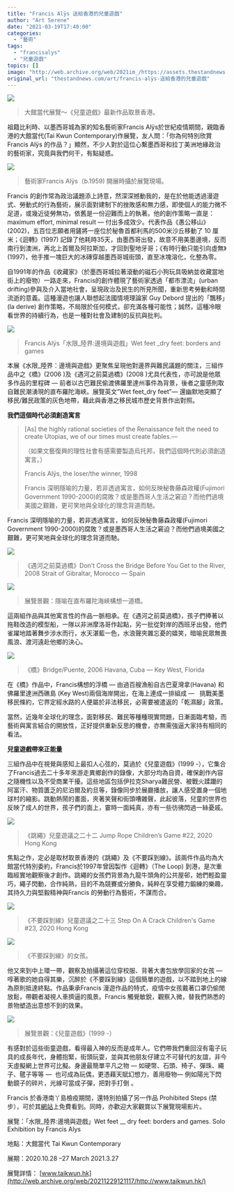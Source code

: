 ```yaml
---
title: "Francis Alÿs 送給香港的兒童遊戲"
author: "Art Serene"
date: "2021-03-19T17:40:00"
categories:
  - "藝術"
tags:
  - "francisalys"
  - "兒童遊戲"
topics: []
image: "http://web.archive.org/web/2021im_/https://assets.thestandnews.com/media/photos/01_HK_games_HjPKv.jpeg"
original_url: "thestandnews.com/art/francis-alÿs-送給香港的兒童遊戲"
---
```

![](http://web.archive.org/web/2021im_/https://assets.thestandnews.com/media/photos/01_HK_games_HjPKv.jpeg)
> 大館當代展覽～《兒童遊戲》最新作品取景香港。

祖籍比利時、以墨西哥城為家的知名藝術家Francis Alÿs於世紀疫情期間，親臨香港的大館當代(Tai Kwun Contemporary)作展覽，友人問：「你為何特別欣賞Francis Alÿs 的作品？」顯然，不少人對於這位心繫墨西哥和拉丁美洲地緣政治的藝術家，究竟與我們何干，有點疑惑。

![](http://web.archive.org/web/2021im_/https://assets.thestandnews.com/media/photos/02_Artist_WpXOL.jpeg)
> 藝術家Francis Alÿs（b.1959) 開展時攝於展覽現場。

Francis 的創作常為政治議題添上詩意，然深深撼動我的，是在於他能透過漫遊式、勞動式的行為藝術，展示面對建制下的挫敗感和無力感，即使個人的能力微不足道，或幾近徒勞無功，依舊是一份迎難而上的執著。他的創作策略一直是：maximum effort, minimal result — 付出多成效少。代表作品《愚公移山》(2002)，五百位志願者用鏟將一座位於秘魯首都利馬的500米沙丘移動了 10 厘米；《迴轉》(1997) 記錄了他耗時35天，由墨西哥出發，故意不用美墨邊境，反而南行到澳洲，再北上首爾及阿拉斯加，才回到聖地牙哥；《有時行動只能引向虛無》(1997)，他手推一塊巨大的冰磚穿越墨西哥城街頭，直至冰塊溶化，化整為零。

自1991年的作品《收藏家》（於墨西哥城拉著滾動的磁石小狗玩具吸納並收藏當地街上的廢物）一路走來，Francis的創作體現了藝術家透過「都市漂流」(urban drifting)參與及介入當地社會，呈現政治及民生的所見所聞，重新思考勞動和時間流逝的意義。這種漫遊也讓人聯想起法國情境理論家 Guy Debord 提出的「飄移」(la derive) 創作策略，不局限於任何模式，卻充滿各種可能性；誠然，這種冷眼看世界的持續行為，也是一種對社會及建制的反抗與批判。

![](http://web.archive.org/web/2021im_/https://assets.thestandnews.com/media/photos/03_Exh_8rayR.jpeg)
> Francis Alÿs「水限\_陸界:邊境與遊戲」Wet feet \_dry feet: borders and games

本展《水限\_陸界：邊境與遊戲》更聚焦呈現他對邊界與難民議題的關注，三組作品中之《橋》(2006 )及《遇河之前莫過橋》(2008 )尤具代表性，亦可說是他眾多作品的里程碑 — 前者以古巴難民偷渡佛羅里達州事件為背景，後者之靈感則取自難民潮湧現的直布羅陀海峽。展覽英文”Wet feet\_dry feet”— 還幽默地突顯了移民/難民政策的灰色地帶，藉此與香港之移民城市歷史背景作出對照。

**我們這個時代必須創造寓言**

> \[As\] the highly rational societies of the Renaissance felt the need to create Utopias, we of our times must create fables.—
> 
> （如果文藝復興的理性社會有感需要製造烏托邦，我們這個時代則必須創造寓言。） 
> 
> Francis Alÿs, the loser/the winner, 1998
> 
> Francis 深明隱喻的力量，若非透過寓言，如何反映秘魯藤森政權(Fujimori Government 1990-2000)的腐敗？或是墨西哥人生活之窘迫？而他們過境美國之艱難，更可笑地與全球化的理念背道而馳。

Francis 深明隱喻的力量，若非透過寓言，如何反映秘魯藤森政權(Fujimori Government 1990-2000)的腐敗？或是墨西哥人生活之窘迫？而他們過境美國之艱難，更可笑地與全球化的理念背道而馳。

![](http://web.archive.org/web/2021im_/https://assets.thestandnews.com/media/photos/05_River_5m4Gk.jpeg)
> 《遇河之前莫過橋》Don’t Cross the Bridge Before You Get to the River, 2008 Strait of Gibraltar, Morocco — Spain

![](http://web.archive.org/web/2021im_/https://assets.thestandnews.com/media/photos/05a_Bridge_fork_E11Xi.jpeg)
> 展覽景觀：隱喻在直布羅陀海峽構想一道橋。

這兩組作品與其他寓言性的作品一脈相承。在《遇河之前莫過橋》，孩子們捧著以拖鞋改造的模型船，一隊以非洲摩洛哥作起點，另一批從對岸的西班牙出發，他們雀躍地踏著舞步涉水而行，水天湛藍一色，水浪聲夾雜忘憂的嬉笑，暗喻民眾無畏風浪、渡河遠赴他鄉的決心。

![](http://web.archive.org/web/2021im_/https://assets.thestandnews.com/media/photos/04_Bridge_UCSAz.jpeg)
> 《橋》Bridge/Puente, 2006 Havana, Cuba — Key West, Florida

在《橋》作品中，Francis構想的浮橋 — 由過百艘漁船自古巴夏灣拿(Havana) 和佛羅里達洲西礁島 (Key West)兩個海岸開出，在海上連成一排組成 —   挑戰美墨移民條約，它界定經水路的人便屬於非法移民，必需要被遣返的「乾濕腳」政策。

當然，近幾年全球化的理念，面對移民、難民等種種現實問題，日漸面臨考驗，而藝術與寓言結合的開放性，正好提供重新反思的機會，亦無需強逼大家持有相同的看法。

**兒童遊戲帶來正能量**

三組作品中在視覺與感知上最扣人心弦的，莫過於《兒童遊戲》(1999 -），它集合了Francis過去二十多年來游走異鄉創作的錄像，大部分均為自資，確保創作內容之隨機性以及不受商業干擾。這些地區包括伊拉克Sharya難民營、被戰火蹂躪的阿富汗、物質匱乏的尼泊爾及約旦等，錄像同步於展廳播放，讓人感受置身一個地球村的縮影。跳動熱鬧的畫面，夾著笑聲和街頭嘈雜聲，此起彼落，兒童的世界也反映了成人的世界，孩子們的面上，霎時一面純真，亦有一些彷彿閃過一絲憂戚。

![](http://web.archive.org/web/2021im_/https://assets.thestandnews.com/media/photos/06_HK_game22_z1rWq.jpeg)
> 《跳繩》兒童遊議之二十二 Jump Rope Children’s Game #22, 2020 Hong Kong

焦點之作，定必是取材取景香港的《跳繩》及《不要踩到線》。該兩件作品均為大館當代特別委約，Francis於1997年曾因製作《迴轉》（The Loop) 到港，是次重臨經實地觀察後才創作。跳繩的女孩們背景為九龍牛頭角的公共屋邨，她們輕盈靈巧，繩子閃動，合作純熟，目的不為競賽或分勝負，純粹在享受體力鍛練的樂趣，其持久力與堅毅精神與Francis 的勞動行為藝術，不謀而合。

![](http://web.archive.org/web/2021im_/https://assets.thestandnews.com/media/photos/07_HK_game23_c_IHlEx.jpeg)
> 《不要踩到線》兒童遊議之二十三 Step On A Crack Children's Game #23, 2020 Hong Kong

![](http://web.archive.org/web/2021im_/https://assets.thestandnews.com/media/photos/08_HK_game23_a_TEKaK.jpeg)
> 《不要踩到線》的女孩。

他又來到中上環一帶，觀察及拍攝著這位穿校服、背著大書包放學回家的女孩 —  啍著歌的她自得其樂，沉醉於《不要踩到線》這個簡單的遊戲，以不踏到地上的線為原則抵達終點。作品秉承Francis 漫遊作品的特式，疫情中女孩戴著口罩仍偷閒放鬆，帶觀者凝視人車擠逼的風景。Francis 觸覺敏銳，觀察入微，替我們熟悉的景物塑造出意想不到的效果。

![](http://web.archive.org/web/2021im_/https://assets.thestandnews.com/media/photos/ChildrenGame_NrKQO.jpeg)
> 展覽景觀：《兒童遊戲》(1999 -）

有感對於這些街童遊戲，看得最入神的反而是成年人。它們帶我們重回沒有電子玩具的成長年代，身體抱緊，街頭玩耍，並與其他朋友仔建立不可替代的友誼，非今天虛擬網上世界可比擬。身邊最簡單平凡之物 — 如硬幣、石頭、椅子、彈珠、繩子、毽子等等 —  也可成為玩偶，更憑藉天賦幻想力，善用廢物— 例如陽光下閃動鏡子的碎片，光線可當成子彈，把對手打倒 。

Francis 於香港南丫島檢疫期間，還特別拍攝了另一作品 Prohibited Steps (禁步），可於其[網站](http://web.archive.org/web/20211229121117/http://francisalys.com/prohibited-steps/)上免費看到。同時，亦歡迎大家觀賞以下展覽現場影片。 

展覽：「水限\_陸界:邊境與遊戲」Wet feet \_\_ dry feet: borders and games. Solo Exhibition by Francis Alys

地點：大館當代 Tai Kwun Contemporary 

展期：2020.10.28 –27 March 2021.3.27

展覽詳情： [www.taikwun.hk](http://web.archive.org/web/20211229121117/http://www.taikwun.hk/)